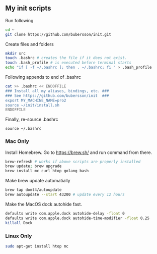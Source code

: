 ## My init scripts

Run following
```sh
cd ~
git clone https://github.com/bubersson/init.git
```

Create files and folders
```sh
mkdir src
touch .bashrc # creates the file if it does not exist. 
touch .bash_profile # is executed before terminal starts
echo "if [ -f ~/.bashrc ]; then . ~/.bashrc; fi " > .bash_profile
```

Following appends to end of .bashrc
```sh
cat >> .bashrc << ENDOFFILE
### Install all my aliases, bindings, etc. ###
### See https://github.com/bubersson/init  ###
export MY_MACHINE_NAME=pro2
source ~/init/install.sh
ENDOFFILE
```

Finally, re-source .bashrc
```
source ~/.bashrc
```

### Mac Only

Install Homebrew.
Go to https://brew.sh/ and run command from there. 
```sh
brew-refresh # works if above scripts are properly installed
brew update; brew upgrade
brew install mc curl htop golang bash
```

Make brew update automatially
```sh
brew tap domt4/autoupdate
brew autoupdate --start 43200 # update every 12 hours
```

Make the MacOS dock autohide fast.
```sh
defaults write com.apple.dock autohide-delay -float 0
defaults write com.apple.dock autohide-time-modifier -float 0.25
killall Dock
```

### Linux Only
```sh
sudo apt-get install htop mc
```
